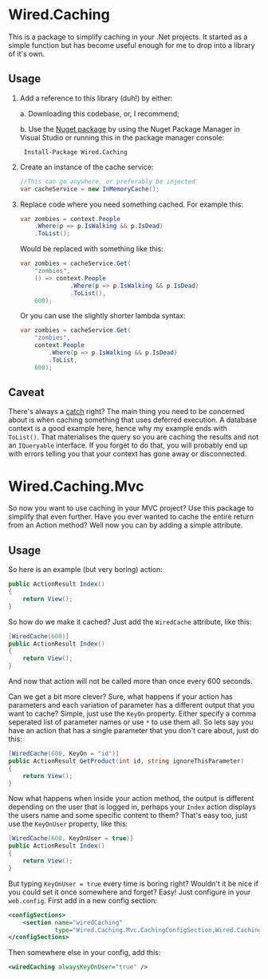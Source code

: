 # Wired.Caching

This is a package to simplify caching in your .Net projects. It started as a simple function but has become useful enough for me to drop into a library of it's own. 

## Usage

1. Add a reference to this library (duh!) by either:

    a. Downloading this codebase, or, I recommend;

    b. Use the [Nuget package](https://www.nuget.org/packages/Wired.Caching) by using the Nuget Package Manager in Visual Studio or running this in the package manager console:

        Install-Package Wired.Caching

2. Create an instance of the cache service:

	```c#
    //This can go anywhere, or preferably be injected
    var cacheService = new InMemoryCache();
	```

3. Replace code where you need something cached. For example this:

	```c#
    var zombies = context.People
        .Where(p => p.IsWalking && p.IsDead)
        .ToList();
	```

	Would be replaced with something like this:

	```c#
    var zombies = cacheService.Get(
        "zombies",
        () => context.People
                  .Where(p => p.IsWalking && p.IsDead)
                  .ToList(),
        600);
	```

	Or you can use the slightly shorter lambda syntax:

	```c#
    var zombies = cacheService.Get(
        "zombies",
        context.People
            .Where(p => p.IsWalking && p.IsDead)
            .ToList,
        600);
	```

## Caveat

There's always a [catch](http://shouldiblamecaching.com/) right? The main thing you need to be concerned about is when caching something that uses deferred execution. A database context is a good example here, hence why my example ends with `ToList()`. That materialises the query so you are caching the results and not an `IQueryable` interface. If you forget to do that, you will probably end up with errors telling you that your context has gone away or disconnected.

# Wired.Caching.Mvc

So now you want to use caching in your MVC project? Use this package to simplify that even further. Have you ever wanted to cache the entire return from an Action method? Well now you can by adding a simple attribute.

## Usage

So here is an example (but very boring) action:

```c#
public ActionResult Index()
{ 
	return View();
}
```

So how do we make it cached? Just add the `WiredCache` attribute, like this:

```c#
[WiredCache(600)]
public ActionResult Index()
{ 
	return View();
}
```

And now that action will not be called more than once every 600 seconds. 

Can we get a bit more clever? Sure, what happens if your action has parameters and each variation of parameter has a different output that you want to cache? Simple, just use the `KeyOn` property. Either specify a comma seperated list of parameter names or use `*` to use them all. So lets say you have an action that has a single parameter that you don't care about, just do this:

```c#
[WiredCache(600, KeyOn = "id")]
public ActionResult GetProduct(int id, string ignoreThisParameter)
{ 
	return View();
}
```

Now what happens when inside your action method, the output is different depending on the user that is logged in, perhaps your `Index` action displays the users name and some specific content to them? That's easy too, just use the `KeyOnUser` property, like this:

```c#
[WiredCache(600, KeyOnUser = true)]
public ActionResult Index()
{ 
	return View();
}
```

But typing `KeyOnUser = true` every time is boring right? Wouldn't it be nice if you could set it once somewhere and forget? Easy! Just configure in your `web.config`. First add in a new config section:

```xml
<configSections>
    <section name="wiredCaching" 
             type="Wired.Caching.Mvc.CachingConfigSection,Wired.Caching.Mvc"/>
</configSections>
```
Then somewhere else in your config, add this:

```xml
<wiredCaching alwaysKeyOnUser="true" />
```
